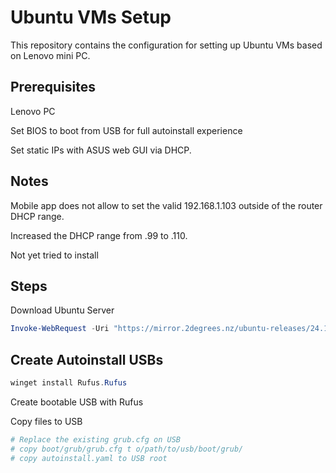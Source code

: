 # Ubuntu VMs Setup

This repository contains the configuration for setting up Ubuntu VMs based on Lenovo mini PC.

## Prerequisites

Lenovo PC

Set BIOS to boot from USB for full autoinstall experience

Set static IPs with ASUS web GUI via DHCP.

## Notes

Mobile app does not allow to set the valid 192.168.1.103 outside of the router DHCP range.

Increased the DHCP range from .99 to .110.

Not yet tried to install

## Steps

Download Ubuntu Server

```powershell
Invoke-WebRequest -Uri "https://mirror.2degrees.nz/ubuntu-releases/24.10/ubuntu-24.10-live-server-amd64.iso" -OutFile "$ENV:HOMEPATH\Downloads\ubuntu-24.10-live-server-amd64.iso"
```

## Create Autoinstall USBs

```powershell
winget install Rufus.Rufus
```

Create bootable USB with Rufus

Copy files to USB

```sh
# Replace the existing grub.cfg on USB
# copy boot/grub/grub.cfg t o/path/to/usb/boot/grub/
# copy autoinstall.yaml to USB root
```
